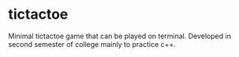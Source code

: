 # tictactoe
Minimal tictactoe game that can be played on terminal. Developed  in second semester of college mainly to practice c++.
